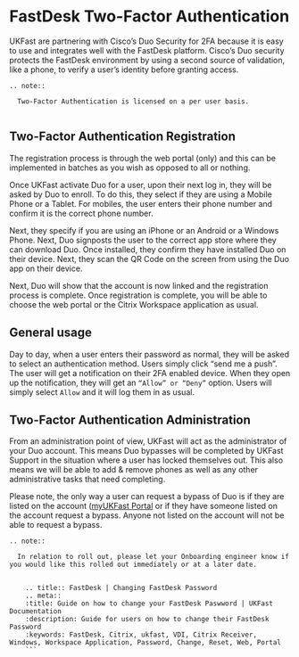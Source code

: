 # FastDesk Two-Factor Authentication

UKFast are partnering with Cisco’s Duo Security for 2FA because it is easy to use and integrates well with the FastDesk platform. Cisco’s Duo security protects the FastDesk environment by using a second source of validation, like a phone, to verify a user’s identity before granting access.

```eval_rst
.. note::

  Two-Factor Authentication is licensed on a per user basis. 
   
```

## Two-Factor Authentication Registration 

The registration process is through the web portal (only) and this can be implemented in batches as you wish as opposed to all or nothing. 

Once UKFast activate Duo for a user, upon their next log in, they will be asked by Duo to enroll.  To do this, they select if they are using a Mobile Phone or a Tablet. For mobiles, the user enters their phone number and confirm it is the correct phone number. 

Next, they specify if you are using an iPhone or an Android or a Windows Phone. Next, Duo signposts the user to the correct app store where they can download Duo. Once installed, they confirm they have installed Duo on their device. Next, they scan the QR Code on the screen from using the Duo app on their device. 

Next, Duo will show that the account is now linked and the registration process is complete. Once registration is complete, you will be able to choose the web portal or the Citrix Workspace application as usual. 

## General usage 

Day to day, when a user enters their password as normal, they will be asked to select an authentication method. Users simply click “send me a push”. The user will get a notification on their 2FA enabled device. When they open up the notification, they will get an `“Allow” or “Deny”` option. Users will simply select `Allow` and it will log them in as usual.


## Two-Factor Authentication Administration 

From an administration point of view, UKFast will act as the administrator of your Duo account. This means Duo bypasses will be completed by UKFast Support in the situation where a user has locked themselves out. This also means we will be able to add & remove phones as well as any other administrative tasks that need completing. 

Please note, the only way a user can request a bypass of Duo is if they are listed on the account ([myUKFast Portal](https://my.ukfast.co.uk/login) or if they have someone listed on the account request a bypass. Anyone not listed on the account will not be able to request a bypass.

```eval_rst
.. note::

  In relation to roll out, please let your Onboarding engineer know if you would like this rolled out immediately or at a later date.
   
```
  ```eval_rst
      .. title:: FastDesk | Changing FastDesk Password
      .. meta::
      :title: Guide on how to change your FastDesk Paswword | UKFast Documentation
      :description: Guide for users on how to change their FastDesk Password
      :keywords: FastDesk, Citrix, ukfast, VDI, Citrix Receiver, Windows, Workspace Application, Password, Change, Reset, Web, Portal
      ```  

